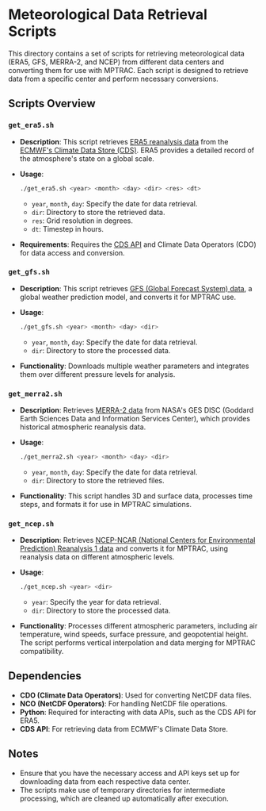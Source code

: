 # Meteorological Data Retrieval Scripts

This directory contains a set of scripts for retrieving meteorological data (ERA5, GFS, MERRA-2, and NCEP) from different data centers and converting them for use with MPTRAC. Each script is designed to retrieve data from a specific center and perform necessary conversions.

## Scripts Overview

### `get_era5.sh`

- **Description**: This script retrieves [ERA5 reanalysis data](https://www.ecmwf.int/en/forecasts/dataset/ecmwf-reanalysis-v5)  from the [ECMWF's Climate Data Store (CDS)](https://cds.climate.copernicus.eu/). ERA5 provides a detailed record of the atmosphere's state on a global scale.

- **Usage**: 
  ```bash
  ./get_era5.sh <year> <month> <day> <dir> <res> <dt>
  ```
  - `year`, `month`, `day`: Specify the date for data retrieval.
  - `dir`: Directory to store the retrieved data.
  - `res`: Grid resolution in degrees.
  - `dt`: Timestep in hours.
  
- **Requirements**: Requires the [CDS API](https://cds.climate.copernicus.eu/how-to-api) and Climate Data Operators (CDO) for data access and conversion.

### `get_gfs.sh`

- **Description**: This script retrieves [GFS (Global Forecast System) data](https://www.emc.ncep.noaa.gov/emc/pages/numerical_forecast_systems/gfs.php), a global weather prediction model, and converts it for MPTRAC use.

- **Usage**: 
  ```bash
  ./get_gfs.sh <year> <month> <day> <dir>
  ```
  - `year`, `month`, `day`: Specify the date for data retrieval.
  - `dir`: Directory to store the processed data.
  
- **Functionality**: Downloads multiple weather parameters and integrates them over different pressure levels for analysis.

### `get_merra2.sh`

- **Description**: Retrieves [MERRA-2 data](https://gmao.gsfc.nasa.gov/reanalysis/MERRA-2/) from NASA's GES DISC (Goddard Earth Sciences Data and Information Services Center), which provides historical atmospheric reanalysis data.

- **Usage**: 
  ```bash
  ./get_merra2.sh <year> <month> <day> <dir>
  ```
  - `year`, `month`, `day`: Specify the date for data retrieval.
  - `dir`: Directory to store the retrieved files.
  
- **Functionality**: This script handles 3D and surface data, processes time steps, and formats it for use in MPTRAC simulations.

### `get_ncep.sh`

- **Description**: Retrieves [NCEP-NCAR (National Centers for Environmental Prediction) Reanalysis 1 data](https://psl.noaa.gov/data/gridded/data.ncep.reanalysis.html) and converts it for MPTRAC, using reanalysis data on different atmospheric levels.

- **Usage**: 
  ```bash
  ./get_ncep.sh <year> <dir>
  ```
  - `year`: Specify the year for data retrieval.
  - `dir`: Directory to store the processed data.
  
- **Functionality**: Processes different atmospheric parameters, including air temperature, wind speeds, surface pressure, and geopotential height. The script performs vertical interpolation and data merging for MPTRAC compatibility.

## Dependencies

- **CDO (Climate Data Operators)**: Used for converting NetCDF data files.
- **NCO (NetCDF Operators)**: For handling NetCDF file operations.
- **Python**: Required for interacting with data APIs, such as the CDS API for ERA5.
- **CDS API**: For retrieving data from ECMWF's Climate Data Store.

## Notes

- Ensure that you have the necessary access and API keys set up for downloading data from each respective data center.
- The scripts make use of temporary directories for intermediate processing, which are cleaned up automatically after execution.
